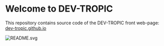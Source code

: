 # Welcome to DEV-TROPIC
This repository contains source code of the DEV-TROPIC front web-page:
[dev-tropic.github.io](https://dev-tropic.github.io)

 
![README.svg](./README.svg)
 
